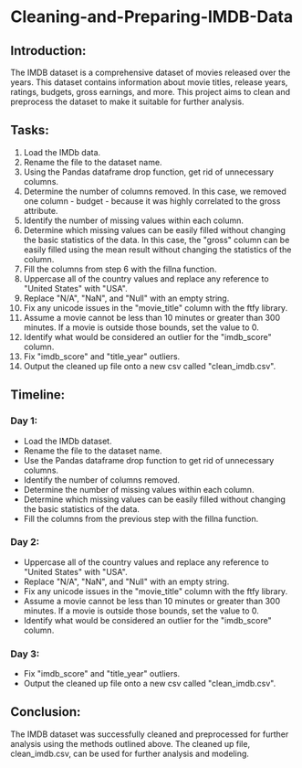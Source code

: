 # Cleaning-and-Preparing-IMDB-Data

## Introduction:
The IMDB dataset is a comprehensive dataset of movies released over the years. This dataset contains information about movie titles, release years, ratings, budgets, gross earnings, and more. This project aims to clean and preprocess the dataset to make it suitable for further analysis.

## Tasks:

1. Load the IMDb data.
2. Rename the file to the dataset name.
3. Using the Pandas dataframe drop function, get rid of unnecessary columns.
4. Determine the number of columns removed. In this case, we removed one column - budget - because it was highly correlated to the gross attribute.
5. Identify the number of missing values within each column.
6. Determine which missing values can be easily filled without changing the basic statistics of the data. In this case, the "gross" column can be easily filled using the mean result without changing the statistics of the column.
7. Fill the columns from step 6 with the fillna function.
8. Uppercase all of the country values and replace any reference to "United States" with "USA".
9. Replace "N/A", "NaN", and "Null" with an empty string.
10. Fix any unicode issues in the "movie_title" column with the ftfy library.
11. Assume a movie cannot be less than 10 minutes or greater than 300 minutes. If a movie is outside those bounds, set the value to 0.
12. Identify what would be considered an outlier for the "imdb_score" column.
13. Fix "imdb_score" and "title_year" outliers.
14. Output the cleaned up file onto a new csv called "clean_imdb.csv".

## Timeline:

### Day 1:

* Load the IMDb dataset.
* Rename the file to the dataset name.
* Use the Pandas dataframe drop function to get rid of unnecessary columns.
* Identify the number of columns removed.
* Determine the number of missing values within each column.
* Determine which missing values can be easily filled without changing the basic statistics of the data.
* Fill the columns from the previous step with the fillna function.

### Day 2:

* Uppercase all of the country values and replace any reference to "United States" with "USA".
* Replace "N/A", "NaN", and "Null" with an empty string.
* Fix any unicode issues in the "movie_title" column with the ftfy library.
* Assume a movie cannot be less than 10 minutes or greater than 300 minutes. If a movie is outside those bounds, set the value to 0.
* Identify what would be considered an outlier for the "imdb_score" column.

### Day 3:

* Fix "imdb_score" and "title_year" outliers.
* Output the cleaned up file onto a new csv called "clean_imdb.csv".

## Conclusion:
The IMDB dataset was successfully cleaned and preprocessed for further analysis using the methods outlined above. The cleaned up file, clean_imdb.csv, can be used for further analysis and modeling.


